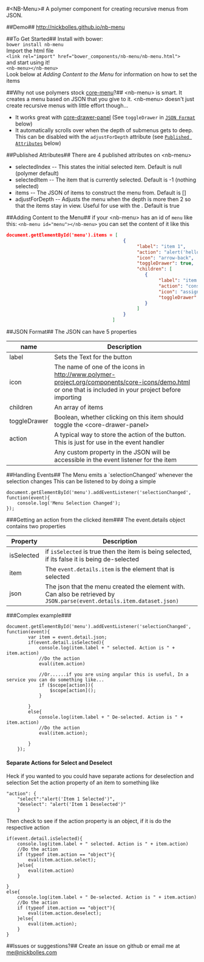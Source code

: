 #&lt;NB-Menu&gt;#
A polymer component for creating recursive menus from JSON.

##Demo##
http://nickbolles.github.io/nb-menu

##To Get Started##
Install with bower:
<br />
`bower install nb-menu`
<br />
Import the html file
<br />
`<link rel="import" href="bower_components/nb-menu/nb-menu.html">`
<br />
and start using it!
<br />
`<nb-menu></nb-menu>`
<br />
Look below at *Adding Content to the Menu* for information on how to set the items

##Why not use polymers stock [core-menu](https://www.polymer-project.org/docs/elements/core-elements.html#core-menu)?##
&lt;nb-menu&gt; is smart.
It creates a menu based on JSON that you give to it.
&lt;nb-menu&gt; doesn't just create recursive menus with little effort though...
- It works great with [core-drawer-panel](https://www.polymer-project.org/docs/elements/core-elements.html#core-drawer-panel) (See `toggleDrawer` in [`JSON Format`](#json-format) below)
- It automatically scrolls over when the depth of submenus gets to deep. This can be disabled with the `adjustForDepth` attribute (see [`Published Attributes`](#published-attributes) below)

##Published Attributes##
There are 4 published attributes on &lt;nb-menu&gt;
- selectedIndex -- This states the initial selected item. Default is null (polymer default)
- selectedItem -- The item that is currently selected. Default is -1 (nothing selected)
- items -- The JSON of items to construct the menu from. Default is []
- adjustForDepth -- Adjusts the menu when the depth is more then 2 so that the items stay in view. Useful for use with the <core-drawer-panel>. Default is true

##Adding Content to the Menu##
if your &lt;nb-menu&gt; has an id of `menu` like this:
`<nb-menu id="menu"></nb-menu>`
you can set the content of it like this
```JSON
document.getElementById('menu').items = [
                                           {
                                                "label": "item 1",
                                                "action": "alert('hello from item 1')",
                                                "icon": "arrow-back",
												"toggleDrawer": true,
                                                "children": [
                                                   {
                                                        "label": "item 1-1",
                                                        "action": "console.log('you clicked item 1-1')",
                                                        "icon": "assignment-ind",
														"toggleDrawer": true
                                                   }
                                                ]
                                           }
                                       ]
```

##JSON Format##
The JSON can have 5 properties

| name | Description |
| -------- | --------- |
| label | Sets the Text for the button |
| icon | The name of one of the icons in http://www.polymer-project.org/components/core-icons/demo.html or one that is included in your project before importing <nb-menu> |
| children | An array of items |
| toggleDrawer | Boolean, whether clicking on this item should toggle the &lt;core-drawer-panel&gt; |
| action | A typical way to store the action of the button. This is just for use in the event handler |
| <Any-custom-property> | Any custom property in the JSON will be accessible in the event listener for the item |

##Handling Events##
The Menu emits a `selectionChanged' whenever the selection changes
This can be listened to by doing a simple
```
document.getElementById('menu').addEventListener('selectionChanged', function(event){
	console.log('Menu Selection Changed');
});
```
###Getting an action from the clicked item###
The event.details object contains two properties

| Property | Description |
| -------- | --------- |
| isSelected | if `isSelected` is true then the item is being selected, if its false it is being de-selected |
| item | The `event.details.item` is the element that is selected |
| json | The json that the menu created the element with. Can also be retrieved by `JSON.parse(event.details.item.dataset.json)` |


###Complex example###
```
document.getElementById('menu').addEventListener('selectionChanged', function(event){
		var item = event.detail.json;
		if(event.detail.isSelected){
			console.log(item.label + " selected. Action is " + item.action)
			//Do the action
			eval(item.action)

			//Or......if you are using angular this is useful, In a service you can do something like...
			if ($scope[action]){
				$scope[action]();
			}

		}
		else{
			console.log(item.label + " De-selected. Action is " + item.action)
			//Do the action
			eval(item.action);

		}
	});
```
#### Separate Actions for Select and Deselect
Heck if you wanted to you could have separate actions for deselection and selection
Set the action property of an item to something like
```
"action": {
	"select":"alert('Item 1 Selected')",
	"deselect": "alert('Item 1 Deselected')"
	}

```
Then check to see if the action property is an object, if it is do the respective action
```
if(event.detail.isSelected){
	console.log(item.label + " selected. Action is " + item.action)
	//Do the action
	if (typeof item.action == "object"){
		eval(item.action.select);
	}else{
		eval(item.action)
	}

}
else{
	console.log(item.label + " De-selected. Action is " + item.action)
	//Do the action
	if (typeof item.action == "object"){
		eval(item.action.deselect);
	}else{
		eval(item.action);
	}
}
```
##Issues or suggestions?##
Create an issue on github or email me at me@nickbolles.com
